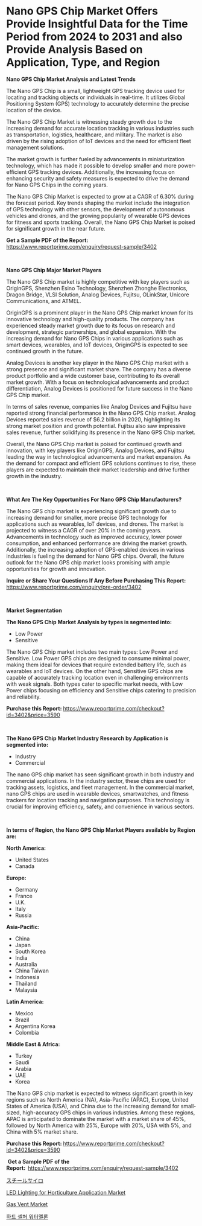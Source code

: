 <p><h1>Nano GPS Chip Market Offers Provide Insightful Data for the Time Period from 2024 to 2031 and also Provide Analysis Based on Application, Type, and Region</h1></p><p><strong>Nano GPS Chip Market Analysis and Latest Trends</strong></p>
<p><p>The Nano GPS Chip is a small, lightweight GPS tracking device used for locating and tracking objects or individuals in real-time. It utilizes Global Positioning System (GPS) technology to accurately determine the precise location of the device.</p><p>The Nano GPS Chip Market is witnessing steady growth due to the increasing demand for accurate location tracking in various industries such as transportation, logistics, healthcare, and military. The market is also driven by the rising adoption of IoT devices and the need for efficient fleet management solutions.</p><p>The market growth is further fueled by advancements in miniaturization technology, which has made it possible to develop smaller and more power-efficient GPS tracking devices. Additionally, the increasing focus on enhancing security and safety measures is expected to drive the demand for Nano GPS Chips in the coming years.</p><p>The Nano GPS Chip Market is expected to grow at a CAGR of 6.30% during the forecast period. Key trends shaping the market include the integration of GPS technology with other sensors, the development of autonomous vehicles and drones, and the growing popularity of wearable GPS devices for fitness and sports tracking. Overall, the Nano GPS Chip Market is poised for significant growth in the near future.</p></p>
<p><strong>Get a Sample PDF of the Report:&nbsp;</strong> <a href="https://www.reportprime.com/enquiry/request-sample/3402">https://www.reportprime.com/enquiry/request-sample/3402</a></p>
<p>&nbsp;</p>
<p><strong>Nano GPS Chip Major Market Players</strong></p>
<p><p>The Nano GPS Chip market is highly competitive with key players such as OriginGPS, Shenzhen Esino Technology, Shenzhen Zhonghe Electronics, Dragon Bridge, VLSI Solution, Analog Devices, Fujitsu, OLinkStar, Unicore Communications, and ATMEL.</p><p>OriginGPS is a prominent player in the Nano GPS Chip market known for its innovative technology and high-quality products. The company has experienced steady market growth due to its focus on research and development, strategic partnerships, and global expansion. With the increasing demand for Nano GPS Chips in various applications such as smart devices, wearables, and IoT devices, OriginGPS is expected to see continued growth in the future.</p><p>Analog Devices is another key player in the Nano GPS Chip market with a strong presence and significant market share. The company has a diverse product portfolio and a wide customer base, contributing to its overall market growth. With a focus on technological advancements and product differentiation, Analog Devices is positioned for future success in the Nano GPS Chip market.</p><p>In terms of sales revenue, companies like Analog Devices and Fujitsu have reported strong financial performance in the Nano GPS Chip market. Analog Devices reported sales revenue of $6.2 billion in 2020, highlighting its strong market position and growth potential. Fujitsu also saw impressive sales revenue, further solidifying its presence in the Nano GPS Chip market.</p><p>Overall, the Nano GPS Chip market is poised for continued growth and innovation, with key players like OriginGPS, Analog Devices, and Fujitsu leading the way in technological advancements and market expansion. As the demand for compact and efficient GPS solutions continues to rise, these players are expected to maintain their market leadership and drive further growth in the industry.</p></p>
<p>&nbsp;</p>
<p><strong>What Are The Key Opportunities For Nano GPS Chip Manufacturers?</strong></p>
<p><p>The Nano GPS chip market is experiencing significant growth due to increasing demand for smaller, more precise GPS technology for applications such as wearables, IoT devices, and drones. The market is projected to witness a CAGR of over 20% in the coming years. Advancements in technology such as improved accuracy, lower power consumption, and enhanced performance are driving the market growth. Additionally, the increasing adoption of GPS-enabled devices in various industries is fueling the demand for Nano GPS chips. Overall, the future outlook for the Nano GPS chip market looks promising with ample opportunities for growth and innovation.</p></p>
<p><strong>Inquire or Share Your Questions If Any Before Purchasing This Report:</strong> <a href="https://www.reportprime.com/enquiry/pre-order/3402">https://www.reportprime.com/enquiry/pre-order/3402</a></p>
<p>&nbsp;</p>
<p><strong>Market Segmentation</strong></p>
<p><strong>The Nano GPS Chip Market Analysis by types is segmented into:</strong></p>
<p><ul><li>Low Power</li><li>Sensitive</li></ul></p>
<p><p>The Nano GPS Chip market includes two main types: Low Power and Sensitive. Low Power GPS chips are designed to consume minimal power, making them ideal for devices that require extended battery life, such as wearables and IoT devices. On the other hand, Sensitive GPS chips are capable of accurately tracking location even in challenging environments with weak signals. Both types cater to specific market needs, with Low Power chips focusing on efficiency and Sensitive chips catering to precision and reliability.</p></p>
<p><strong>Purchase this Report:&nbsp;</strong><a href="https://www.reportprime.com/checkout?id=3402&price=3590">https://www.reportprime.com/checkout?id=3402&price=3590</a></p>
<p>&nbsp;</p>
<p><strong>The Nano GPS Chip Market Industry Research by Application is segmented into:</strong></p>
<p><ul><li>Industry</li><li>Commercial</li></ul></p>
<p><p>The nano GPS chip market has seen significant growth in both industry and commercial applications. In the industry sector, these chips are used for tracking assets, logistics, and fleet management. In the commercial market, nano GPS chips are used in wearable devices, smartwatches, and fitness trackers for location tracking and navigation purposes. This technology is crucial for improving efficiency, safety, and convenience in various sectors.</p></p>
<p>&nbsp;</p>
<p><strong>In terms of Region, the Nano GPS Chip Market Players available by Region are:</strong></p>
<p>
    <p> <strong> North America: </strong>
        <ul>
            <li>United States</li>
            <li>Canada</li>
        </ul>
        </p> 
    <p> <strong> Europe: </strong>
        <ul>
            <li>Germany</li>
            <li>France</li>
            <li>U.K.</li>
            <li>Italy</li>
            <li>Russia</li>
        </ul>
        </p> 
    <p> <strong> Asia-Pacific: </strong>
        <ul>
            <li>China</li>
            <li>Japan</li>
            <li>South Korea</li>
            <li>India</li>
            <li>Australia</li>
            <li>China Taiwan</li>
            <li>Indonesia</li>
            <li>Thailand</li>
            <li>Malaysia</li>
        </ul>
        </p> 
    <p> <strong> Latin America: </strong>
        <ul>
            <li>Mexico</li>
            <li>Brazil</li>
            <li>Argentina Korea</li>
            <li>Colombia</li>
        </ul>
        </p> 
    <p> <strong> Middle East & Africa: </strong>
        <ul>
            <li>Turkey</li>
            <li>Saudi</li>
            <li>Arabia</li>
            <li>UAE</li>
            <li>Korea</li>
        </ul>
    </p>
    </p>
<p><p>The Nano GPS chip market is expected to witness significant growth in key regions such as North America (NA), Asia-Pacific (APAC), Europe, United States of America (USA), and China due to the increasing demand for small-sized, high-accuracy GPS chips in various industries. Among these regions, APAC is anticipated to dominate the market with a market share of 45%, followed by North America with 25%, Europe with 20%, USA with 5%, and China with 5% market share.</p></p>
<p><strong>Purchase this Report: </strong><a href="https://www.reportprime.com/checkout?id=3402&price=3590">https://www.reportprime.com/checkout?id=3402&price=3590</a></p>
<p>&nbsp;<strong>Get a Sample PDF of the Report:&nbsp;&nbsp;</strong><a href="https://www.reportprime.com/enquiry/request-sample/3402">https://www.reportprime.com/enquiry/request-sample/3402</a></p>
<p><strong></strong></p>
<p><p><a href="https://github.com/oafhukehf4709715/Market-Research-Report-List-1/blob/main/326071814138.md">スチールサイロ</a></p><p><a href="https://github.com/WillieWoodard/Market-Research-Report-List-4/blob/main/led-lighting-for-horticulture-application-market.md">LED Lighting for Horticulture Application Market</a></p><p><a href="https://issuu.com/reportprime-2/docs/gas-vent-market-size-2030.pptx">Gas Vent Market</a></p><p><a href="https://github.com/plelbej847484502/Market-Research-Report-List-1/blob/main/497619613211.md">하드 셀처 워터멜론</a></p></p>